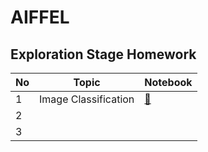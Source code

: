 # AIFFEL

## Exploration Stage Homework

| No | Topic                | Notebook | 
|----|----------------------|----------|
| 1  | Image Classification | [:green_book:](https://github.com/p2yeong/AIFFEL/blob/master/exploration/exploration01_Rock%20Scissor%20Paper.ipynb)        |   |   |
| 2  |                      |          | 
| 3  |                      |          | 
